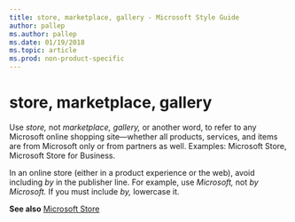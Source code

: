 ```yaml
---
title: store, marketplace, gallery - Microsoft Style Guide
author: pallep
ms.author: pallep
ms.date: 01/19/2018
ms.topic: article
ms.prod: non-product-specific
---
```


# store, marketplace, gallery

Use *store,* not *marketplace, gallery,* or
another word, to refer to any Microsoft online shopping
site―whether all products, services, and items are
from Microsoft only or from partners as well. Examples: Microsoft Store, Microsoft Store for Business.

In an online store (either in a product experience or the web), avoid including *by* in the publisher line. For example, use *Microsoft,* not *by Microsoft.* If you must include *by,* lowercase it. 

**See also** [Microsoft Store](~/a-z-word-list-term-collections/m/microsoft-store.md)
